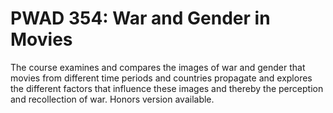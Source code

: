 # PWAD 354: War and Gender in Movies

The course examines and compares the images of war and gender that movies from different time periods and countries propagate and explores the different factors that influence these images and thereby the perception and recollection of war. Honors version available.